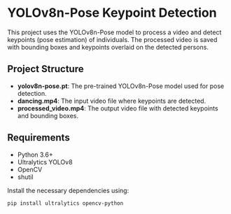 # YOLOv8n-Pose Keypoint Detection

This project uses the YOLOv8n-Pose model to process a video and detect keypoints (pose estimation) of individuals. The processed video is saved with bounding boxes and keypoints overlaid on the detected persons.

## Project Structure

- **yolov8n-pose.pt**: The pre-trained YOLOv8n-Pose model used for pose detection.
- **dancing.mp4**: The input video file where keypoints are detected.
- **processed_video.mp4**: The output video file with detected keypoints and bounding boxes.

## Requirements

- Python 3.6+
- Ultralytics YOLOv8
- OpenCV
- shutil

Install the necessary dependencies using:

```bash
pip install ultralytics opencv-python

